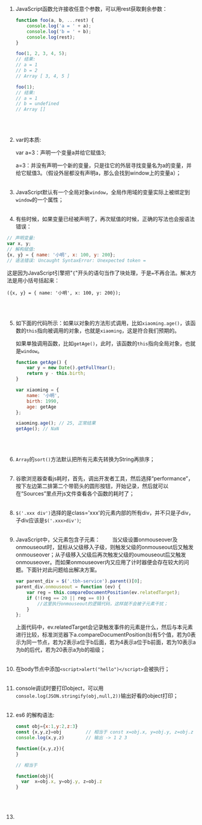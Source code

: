 1. JavaScript函数允许接收任意个参数，可以用rest获取剩余参数：

   ```javascript
   function foo(a, b, ...rest) {
       console.log('a = ' + a);
       console.log('b = ' + b);
       console.log(rest);
   }
   
   foo(1, 2, 3, 4, 5);
   // 结果:
   // a = 1
   // b = 2
   // Array [ 3, 4, 5 ]
   
   foo(1);
   // 结果:
   // a = 1
   // b = undefined
   // Array []
   ```

   <br><br> 

2. var的本质:

   var a=3：声明一个变量a并给它赋值3;

   a=3：并没有声明一个新的变量，只是往它的外层寻找变量名为a的变量，并给它赋值3。（假设外层都没有声明a，那么会找到window上的变量a）；<br><br> 

3. JavaScript默认有一个全局对象`window`，全局作用域的变量实际上被绑定到`window`的一个属性；<br><br>

4.  有些时候，如果变量已经被声明了，再次赋值的时候，正确的写法也会报语法错误：

   ```javascript
   // 声明变量:
   var x, y;
   // 解构赋值:
   {x, y} = { name: '小明', x: 100, y: 200};
   // 语法错误: Uncaught SyntaxError: Unexpected token =
   ```

   这是因为JavaScript引擎把"`{`"开头的语句当作了块处理，于是`=`不再合法。解决方法是用小括号括起来：

   ```
   ({x, y} = { name: '小明', x: 100, y: 200});
   ```

   <br><br> 

5. 如下面的代码所示：如果以对象的方法形式调用，比如`xiaoming.age()`，该函数的`this`指向被调用的对象，也就是`xiaoming`，这是符合我们预期的。

   如果单独调用函数，比如`getAge()`，此时，该函数的`this`指向全局对象，也就是`window`。

   ```javascript
   function getAge() {
       var y = new Date().getFullYear();
       return y - this.birth;
   }
   
   var xiaoming = {
       name: '小明',
       birth: 1990,
       age: getAge
   };
   
   xiaoming.age(); // 25, 正常结果
   getAge(); // NaN
   ```

   <br><br> 

6. `Array`的`sort()`方法默认把所有元素先转换为String再排序；<br><br> 

7. 谷歌浏览器查看js耗时，首先，调出开发者工具，然后选择“performance”，按下左边第二排第二个带箭头的圆形按钮，开始记录，然后就可以在“Sources”里点开js文件查看各个函数的耗时了；<br><br> 

8. `$('.xxx div')`选择的是class='xxx'的元素内部的所有div，并不只是子div，子div应该是`$('.xxx>div')`;<br><br> 

9. JavaScript中，父元素包含子元素：
   　　当父级设置onmouseover及onmouseout时，鼠标从父级移入子级，则触发父级的onmouseout后又触发onmouseover；从子级移入父级后再次触发父级的oumouseout后又触发onmouseover。而如果onmouseover内又应用了计时器便会存在较大的问题。下面针对此问题给出解决方案。

   ```javascript
   var parent_div = $('.tbh-service').parent()[0];
   parent_div.onmouseout = function (ev) {
       var reg = this.compareDocumentPosition(ev.relatedTarget);
       if (!(reg == 20 || reg == 0)) {
           //这里执行onmouseout的逻辑代码，这样就不会被子元素干扰；
       }
   };
   ```

   上面代码中，ev.relatedTarget会记录触发事件的元素是什么，然后与本元素进行比较，标准浏览器下a.compareDocumentPosition(b)有5个值，若为0表示为同一节点，若为2表示a位于b后面，若为4表示a位于b前面，若为10表示a为b的后代，若为20表示a为b的祖级；<br><br> 

10. 在body节点中添加`<script>alert("hello")</script>`会被执行；<br><br> 

11. console调试时要打印object，可以用`console.log(JSON.stringify(obj,null,2))`输出好看的object打印；<br><br> 

12. es6 的解构语法:

      ```javascript
      const obj={x:1,y:2,z:3}
      const {x,y,z}=obj         // 相当于 const x=obj.x, y=obj.y, z=obj.z
      console.log(x,y,z)        // 输出 -> 1 2 3
      
      function({x,y,z}){
      }
      
      // 相当于
      
      function(obj){
        var  x=obj.x, y=obj.y, z=obj.z
      }
      ```

      <br><br>

13.   